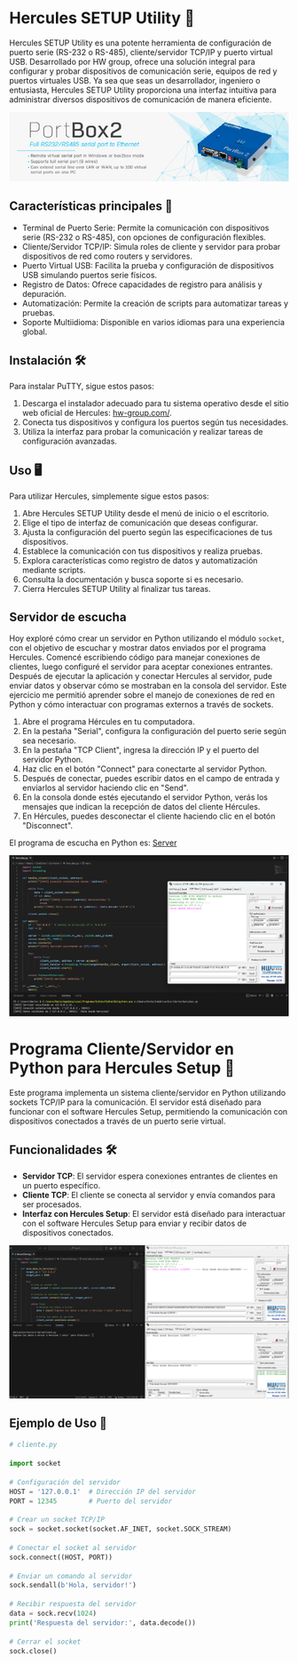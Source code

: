 # Hercules SETUP Utility 🚀

Hercules SETUP Utility es una potente herramienta de configuración de puerto serie (RS-232 o RS-485), cliente/servidor TCP/IP y puerto virtual USB. Desarrollado por HW group, ofrece una solución integral para configurar y probar dispositivos de comunicación serie, equipos de red y puertos virtuales USB. Ya sea que seas un desarrollador, ingeniero o entusiasta, Hercules SETUP Utility proporciona una interfaz intuitiva para administrar diversos dispositivos de comunicación de manera eficiente.

![Hercules](/Images/icon.jpg)

## Características principales 🎯

- Terminal de Puerto Serie: Permite la comunicación con dispositivos serie (RS-232 o RS-485), con opciones de configuración flexibles.
- Cliente/Servidor TCP/IP: Simula roles de cliente y servidor para probar dispositivos de red como routers y servidores.
- Puerto Virtual USB: Facilita la prueba y configuración de dispositivos USB simulando puertos serie físicos.
- Registro de Datos: Ofrece capacidades de registro para análisis y depuración.
- Automatización: Permite la creación de scripts para automatizar tareas y pruebas.
- Soporte Multiidioma: Disponible en varios idiomas para una experiencia global.

## Instalación 🛠️

Para instalar PuTTY, sigue estos pasos:

1. Descarga el instalador adecuado para tu sistema operativo desde el sitio web oficial de Hercules: [hw-group.com/]([https://www.hw-group.com/software/hercules-setup-utility]).
2. Conecta tus dispositivos y configura los puertos según tus necesidades.
3. Utiliza la interfaz para probar la comunicación y realizar tareas de configuración avanzadas.

## Uso 🖥️

Para utilizar Hercules, simplemente sigue estos pasos:

1. Abre Hercules SETUP Utility desde el menú de inicio o el escritorio.
2. Elige el tipo de interfaz de comunicación que deseas configurar.
3. Ajusta la configuración del puerto según las especificaciones de tus dispositivos.
4. Establece la comunicación con tus dispositivos y realiza pruebas.
5. Explora características como registro de datos y automatización mediante scripts.
6. Consulta la documentación y busca soporte si es necesario.
7. Cierra Hercules SETUP Utility al finalizar tus tareas.

## Servidor de escucha

Hoy exploré cómo crear un servidor en Python utilizando el módulo `socket`, con el objetivo de escuchar y mostrar datos enviados por el programa Hercules. Comencé escribiendo código para manejar conexiones de clientes, luego configuré el servidor para aceptar conexiones entrantes. Después de ejecutar la aplicación y conectar Hercules al servidor, pude enviar datos y observar cómo se mostraban en la consola del servidor. Este ejercicio me permitió aprender sobre el manejo de conexiones de red en Python y cómo interactuar con programas externos a través de sockets.

1. Abre el programa Hércules en tu computadora.
2. En la pestaña "Serial", configura la configuración del puerto serie según sea necesario.
3. En la pestaña "TCP Client", ingresa la dirección IP y el puerto del servidor Python.
4. Haz clic en el botón "Connect" para conectarte al servidor Python.
5. Después de conectar, puedes escribir datos en el campo de entrada y enviarlos al servidor haciendo clic en "Send".
6. En la consola donde estés ejecutando el servidor Python, verás los mensajes que indican la recepción de datos del cliente Hércules.
7. En Hércules, puedes desconectar el cliente haciendo clic en el botón "Disconnect".

El programa de escucha en Python es: [Server](Server.py)

![Conexion](/Images/img-1.png)

# Programa Cliente/Servidor en Python para Hercules Setup 🐍

Este programa implementa un sistema cliente/servidor en Python utilizando sockets TCP/IP para la comunicación. El servidor está diseñado para funcionar con el software Hercules Setup, permitiendo la comunicación con dispositivos conectados a través de un puerto serie virtual.

## Funcionalidades 🛠️

- **Servidor TCP**: El servidor espera conexiones entrantes de clientes en un puerto específico.
- **Cliente TCP**: El cliente se conecta al servidor y envía comandos para ser procesados.
- **Interfaz con Hercules Setup**: El servidor está diseñado para interactuar con el software Hercules Setup para enviar y recibir datos de dispositivos conectados.

![Conexion](/Images/img-2.png)

## Ejemplo de Uso 📝

```python
# cliente.py

import socket

# Configuración del servidor
HOST = '127.0.0.1'  # Dirección IP del servidor
PORT = 12345        # Puerto del servidor

# Crear un socket TCP/IP
sock = socket.socket(socket.AF_INET, socket.SOCK_STREAM)

# Conectar el socket al servidor
sock.connect((HOST, PORT))

# Enviar un comando al servidor
sock.sendall(b'Hola, servidor!')

# Recibir respuesta del servidor
data = sock.recv(1024)
print('Respuesta del servidor:', data.decode())

# Cerrar el socket
sock.close()
